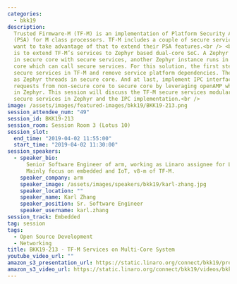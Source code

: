 ```yaml
---
categories:
  - bkk19
description:
  Trusted Firmware-M (TF-M) is an implementation of Platform Security Architecture
  (PSA) for M class processors. TF-M includes a couple of secure services. Many partners
  want to take advantage of that to extend their PSA features.<br /> <br /> Our design
  is to extend TF-M’s services to Zephyr based dual-core SoC. A Zephyr instance runs
  in secure core with secure services, another Zephyr instance runs in non-secure
  core which can call secure services. For this solution, the first step is to modularize
  secure services in TF-M and remove service platform dependencies. Then start them
  as Zephyr threads in secure core. And at last, implement IPC interface for the service
  requests from non-secure core to secure core by leveraging openAMP which is supported
  in Zephyr. This session will discuss the TF-M secure services modularization, running
  secure services in Zephyr and the IPC implementation.<br />
image: /assets/images/featured-images/bkk19/BKK19-213.png
session_attendee_num: "49"
session_id: BKK19-213
session_room: Session Room 3 (Lotus 10)
session_slot:
  end_time: "2019-04-02 11:55:00"
  start_time: "2019-04-02 11:30:00"
session_speakers:
  - speaker_bio:
      Senior Software Engineer of arm, working as Linaro assignee for LITE.
      Mainly focus on embedded and IoT, v8-m of TF-M.
    speaker_company: arm
    speaker_image: /assets/images/speakers/bkk19/karl-zhang.jpg
    speaker_location: ""
    speaker_name: Karl Zhang
    speaker_position: Sr. Software Engineer
    speaker_username: karl.zhang
session_track: Embedded
tag: session
tags:
  - Open Source Development
  - Networking
title: BKK19-213 - TF-M Services on Multi-Core System
youtube_video_url: ""
amazon_s3_presentation_url: https://static.linaro.org/connect/bkk19/presentations/bkk19-213.pdf
amazon_s3_video_url: https://static.linaro.org/connect/bkk19/videos/bkk19-213.mp4
---
```

